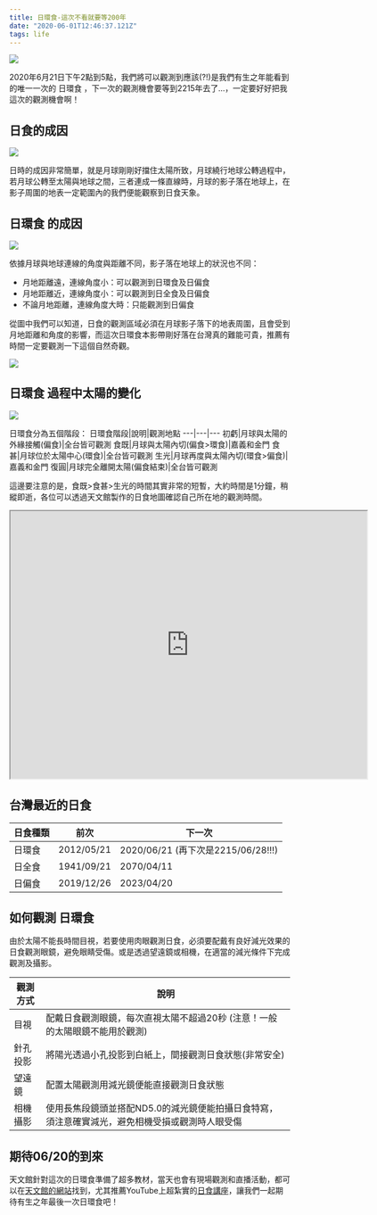 ```yaml
---
title: 日環食-這次不看就要等200年
date: "2020-06-01T12:46:37.121Z"
tags: life
---
```


![](https://i.imgur.com/yO2Mrv0.png)

2020年6月21日下午2點到5點，我們將可以觀測到應該(?!)是我們有生之年能看到的唯一一次的 日環食 ，下一次的觀測機會要等到2215年去了...，一定要好好把我這次的觀測機會啊！

## 日食的成因

![](https://i.imgur.com/C2jD6jC.jpg)

日時的成因非常簡單，就是月球剛剛好擋住太陽所致，月球繞行地球公轉過程中，若月球公轉至太陽與地球之間，三者連成一條直線時，月球的影子落在地球上，在影子周圍的地表一定範圍內的我們便能觀察到日食天象。

## 日環食 的成因

![](https://i.imgur.com/9YA0daG.jpg)

依據月球與地球連線的角度與距離不同，影子落在地球上的狀況也不同：

- 月地距離遠，連線角度小：可以觀測到日環食及日偏食
- 月地距離近，連線角度小：可以觀測到日全食及日偏食
- 不論月地距離，連線角度大時：只能觀測到日偏食

從圖中我們可以知道，日食的觀測區域必須在月球影子落下的地表周圍，且會受到月地距離和角度的影響，而這次日環食本影帶剛好落在台灣真的難能可貴，推薦有時間一定要觀測一下這個自然奇觀。

![](https://i.imgur.com/jvlRAg2.png)

## 日環食 過程中太陽的變化

![](https://i.imgur.com/6gditLj.gif)

日環食分為五個階段：
日環食階段|說明|觀測地點
---|---|---
初虧|月球與太陽的外緣接觸(偏食)|全台皆可觀測
食既|月球與太陽內切(偏食>環食)|嘉義和金門
食甚|月球位於太陽中心(環食)|全台皆可觀測
生光|月球再度與太陽內切(環食>偏食)|嘉義和金門
復圓|月球完全離開太陽(偏食結束)|全台皆可觀測

這邊要注意的是，食既>食甚>生光的時間其實非常的短暫，大約時間是1分鐘，稍縱即逝，各位可以透過天文館製作的日食地圖確認自己所在地的觀測時間。

<iframe src="https://www.google.com/maps/d/embed?mid=1bR4HZOoC6OZQKWt5Z_91qO4570q4yZnn" width="640" height="480"></iframe>

## 台灣最近的日食

日食種類|前次|下一次
---|---|---
日環食|2012/05/21|2020/06/21 (再下次是2215/06/28!!!)
日全食|1941/09/21|2070/04/11
日偏食|2019/12/26|2023/04/20

## 如何觀測 日環食

由於太陽不能長時間目視，若要使用肉眼觀測日食，必須要配戴有良好減光效果的日食觀測眼鏡，避免眼睛受傷。或是透過望遠鏡或相機，在適當的減光條件下完成觀測及攝影。

觀測方式|說明
---|---
目視|配戴日食觀測眼鏡，每次直視太陽不超過20秒 (注意！一般的太陽眼鏡不能用於觀測)
針孔投影|將陽光透過小孔投影到白紙上，間接觀測日食狀態(非常安全)
望遠鏡|配置太陽觀測用減光鏡便能直接觀測日食狀態
相機攝影|使用長焦段鏡頭並搭配ND5.0的減光鏡便能拍攝日食特寫，須注意確實減光，避免相機受損或觀測時人眼受傷

## 期待06/20的到來

天文館針對這次的日環食準備了超多教材，當天也會有現場觀測和直播活動，都可以在[天文館的網站](https://www.tam.museum/astronomy/forecast_detail.php?lang=tw&id=389)找到，尤其推薦YouTube上超紮實的[日食講座](https://www.youtube.com/playlist?list=PLzYYnhQlXmVECrImEIqGWyZE1cxfZvBIG)，讓我們一起期待有生之年最後一次日環食吧！
